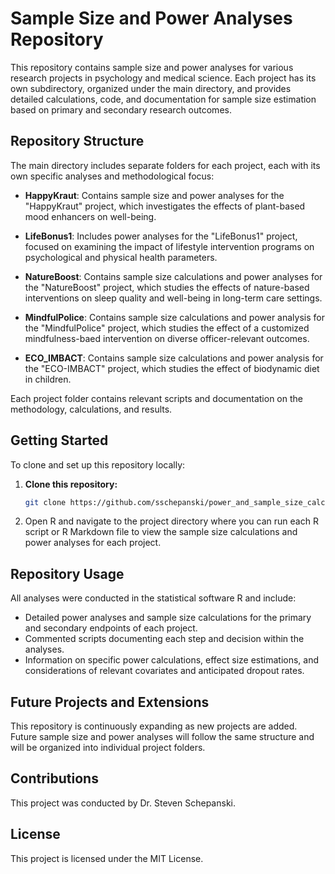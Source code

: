 # Sample Size and Power Analyses Repository

This repository contains sample size and power analyses for various research projects in psychology and medical science. Each project has its own subdirectory, organized under the main directory, and provides detailed calculations, code, and documentation for sample size estimation based on primary and secondary research outcomes.

## Repository Structure

The main directory includes separate folders for each project, each with its own specific analyses and methodological focus:

- **HappyKraut**: Contains sample size and power analyses for the "HappyKraut" project, which investigates the effects of plant-based mood enhancers on well-being.
  
- **LifeBonus1**: Includes power analyses for the "LifeBonus1" project, focused on examining the impact of lifestyle intervention programs on psychological and physical health parameters.

- **NatureBoost**: Contains sample size calculations and power analyses for the "NatureBoost" project, which studies the effects of nature-based interventions on sleep quality and well-being in long-term care settings.

- **MindfulPolice**: Contains sample size calculations and power analysis for the "MindfulPolice" project, which studies the effect of a customized mindfulness-baed intervention on diverse officer-relevant outcomes.

- **ECO_IMBACT**: Contains sample size calculations and power analysis for the "ECO-IMBACT" project, which studies the effect of biodynamic diet in children.

Each project folder contains relevant scripts and documentation on the methodology, calculations, and results.

## Getting Started

To clone and set up this repository locally:

1. **Clone this repository:**

   ```bash
   git clone https://github.com/sschepanski/power_and_sample_size_calculations.git
   ```

2. Open R and navigate to the project directory where you can run each R script or R Markdown file to view the sample size calculations and power analyses for each project.

## **Repository Usage**

All analyses were conducted in the statistical software R and include:

- Detailed power analyses and sample size calculations for the primary and secondary endpoints of each project.
- Commented scripts documenting each step and decision within the analyses.
- Information on specific power calculations, effect size estimations, and considerations of relevant covariates and anticipated dropout rates.

## **Future Projects and Extensions**

This repository is continuously expanding as new projects are added. Future sample size and power analyses will follow the same structure and will be organized into individual project folders.

## **Contributions**

This project was conducted by Dr. Steven Schepanski.

## **License**

This project is licensed under the MIT License.